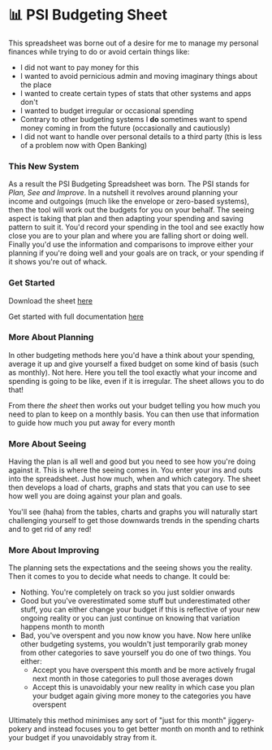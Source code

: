 # 📊 PSI Budgeting Sheet

This spreadsheet was borne out of a desire for me to manage my personal finances while trying to do or avoid certain things like:

* I did not want to pay money for this
* I wanted to avoid pernicious admin and moving imaginary things about the place
* I wanted to create certain types of stats that other systems and apps don't
* I wanted to budget irregular or occasional spending
* Contrary to other budgeting systems I **do** sometimes want to spend money coming in from the future (occasionally and cautiously)
* I did not want to handle over personal details to a third party (this is less of a problem now with Open Banking)

### This New System

As a result the PSI Budgeting Spreadsheet was born. The PSI stands for _Plan, See and Improve_. In a nutshell it revolves around planning your income and outgoings (much like the envelope or zero-based systems), then the tool will work out the budgets for you on your behalf. The seeing aspect is taking that plan and then adapting your spending and saving pattern to suit it. You'd record your spending in the tool and see exactly how close you are to your plan and where you are falling short or doing well. Finally you'd use the information and comparisons to improve either your planning if you're doing well and your goals are on track, or your spending if it shows you're out of whack.

### Get Started

Download the sheet [here](https://docs.google.com/spreadsheets/d/1o4n4G2lbTavWpHNLC3z8dYNM7To1fQPN8T1XAV-t408/copy)

Get started with full documentation [here](https://web-32.gitbook.io/psi-budgeting/)

### More About Planning

In other budgeting methods here you'd have a think about your spending, average it up and give yourself a fixed budget on some kind of basis (such as monthly). Not here. Here you tell the tool exactly what your income and spending is going to be like, even if it is irregular. The sheet allows you to do that!&#x20;

From there _the sheet_ then works out your budget telling you how much you need to plan to keep on a monthly basis. You can then use that information to guide how much you put away for every month

### More About Seeing

Having the plan is all well and good but you need to see how you're doing against it. This is where the seeing comes in. You enter your ins and outs into the spreadsheet. Just how much, when and which category. The sheet then develops a load of charts, graphs and stats that you can use to see how well you are doing against your plan and goals.

You'll see (haha) from the tables, charts and graphs you will naturally start challenging yourself to get those downwards trends in the spending charts and to get rid of any red!

### More About Improving

The planning sets the expectations and the seeing shows you the reality. Then it comes to you to decide what needs to change. It could be:

* Nothing. You're completely on track so you just soldier onwards
* Good but you've overestimated some stuff but underestimated other stuff, you can either change your budget if this is reflective of your new ongoing reality or you can just continue on knowing that variation happens month to month
* Bad, you've overspent and you now know you have. Now here unlike other budgeting systems, you wouldn't just temporarily grab money from other categories to save yourself you do one of two things. You either:
  * Accept you have overspent this month and be more actively frugal next month in those categories to pull those averages down
  * Accept this is unavoidably your new reality in which case you plan your budget again giving more money to the categories you have overspent

Ultimately this method minimises any sort of "just for this month" jiggery-pokery and instead focuses you to get better month on month and to rethink your budget if you unavoidably stray from it.
